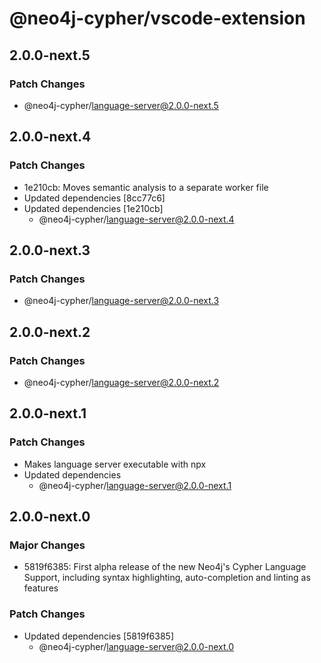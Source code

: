 # @neo4j-cypher/vscode-extension

## 2.0.0-next.5

### Patch Changes

- @neo4j-cypher/language-server@2.0.0-next.5

## 2.0.0-next.4

### Patch Changes

- 1e210cb: Moves semantic analysis to a separate worker file
- Updated dependencies [8cc77c6]
- Updated dependencies [1e210cb]
  - @neo4j-cypher/language-server@2.0.0-next.4

## 2.0.0-next.3

### Patch Changes

- @neo4j-cypher/language-server@2.0.0-next.3

## 2.0.0-next.2

### Patch Changes

- @neo4j-cypher/language-server@2.0.0-next.2

## 2.0.0-next.1

### Patch Changes

- Makes language server executable with npx
- Updated dependencies
  - @neo4j-cypher/language-server@2.0.0-next.1

## 2.0.0-next.0

### Major Changes

- 5819f6385: First alpha release of the new Neo4j's Cypher Language Support, including syntax highlighting, auto-completion and linting as features

### Patch Changes

- Updated dependencies [5819f6385]
  - @neo4j-cypher/language-server@2.0.0-next.0
